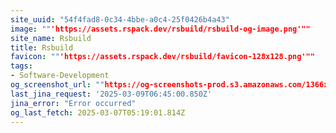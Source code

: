 ```yaml
---
site_uuid: "54f4fad8-0c34-4bbe-a0c4-25f0426b4a43"
image: ""'https://assets.rspack.dev/rsbuild/rsbuild-og-image.png'""
site_name: Rsbuild
title: Rsbuild
favicon: ""'https://assets.rspack.dev/rsbuild/favicon-128x128.png'""
tags:
- Software-Development
og_screenshot_url: ""https://og-screenshots-prod.s3.amazonaws.com/1366x768/80/false/ebb76006a2c1a3becb68202b0903f6f0af716f51e4ebef671ed424175b7fcc89.jpeg""
last_jina_request: '2025-03-09T06:45:00.850Z'
jina_error: "Error occurred"
og_last_fetch: 2025-03-07T05:19:01.814Z
---
```


